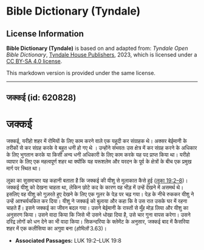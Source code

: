 # Bible Dictionary (Tyndale)

## License Information

**Bible Dictionary (Tyndale)** is based on and adapted from: _Tyndale Open Bible Dictionary_, [Tyndale House Publishers](https://tyndaleopenresources.com/), 2023, which is licensed under a [CC BY-SA 4.0 license](https://creativecommons.org/licenses/by-sa/4.0/legalcode.en).

This markdown version is provided under the same license.



--------------------------------

## जक्कई (id: 620828)

जक्कई
=====

जक्कई, यरीहो शहर में रोमियों के लिए काम करने वाले एक यहूदी कर संग्राहक थे। अक्सर बेईमानी के तरीकों से कर संग्रह करके वे बहुत धनी हो गए थे । उन्होंने संभवतः उस क्षेत्र में कर संग्रह करने के अधिकार के लिए भुगतान करके या किसी अन्य धनी अधिकारी के लिए काम करके यह पद प्राप्त किया था। यरीहो व्यापार के लिए एक महत्वपूर्ण शहर था क्योंकि यह यरूशलेम और यरदन के पूर्व के क्षेत्रों के बीच एक प्रमुख मार्ग पर स्थित था।

लूका का सुसमाचार यह कहानी बताता है कि जक्कई की यीशु से मुलाकात कैसे हुई ([लूका 19:2–8](https://ref.ly/Luke19:2-Luke19:8))। जक्कई यीशु को देखना चाहता था, लेकिन छोटे कद के कारण वह भीड़ में उन्हें देखने में असमर्थ थे। इसलिए वह यीशु को गुज़रते हुए देखने के लिए एक गूलर के पेड़ पर चढ़ गया। पेड़ के नीचे रुककर यीशु ने उन्हें आश्चर्यचकित कर दिया। यीशु ने जक्कई को बुलाया और कहा कि वे उस रात उसके घर में रहना चाहते हैं। इसने जक्कई का जीवन बदल गया। उसने बेईमानी के रास्तों से मुँह मोड़ लिया और यीशु का अनुसरण किया। उसने वादा किया कि जिसे भी उसने धोखा दिया है, उसे चार गुना वापस करेगा। उसने दरिद्र लोगों को धन देने का भी वादा किया। सिकन्दरिया के क्लेमेंट के अनुसार, जक्कई बाद में कैसरिया शहर में एक कलीसिया का अगुवा बना (*होमिली* 3\.63\)।

* **Associated Passages:** LUK 19:2–LUK 19:8


